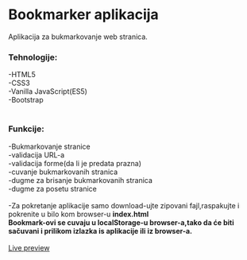 # Bookmarker aplikacija
Aplikacija za bukmarkovanje web stranica.
### Tehnologije: <br>
-HTML5 <br>
-CSS3 <br>
-Vanilla JavaScript(ES5) <br>
-Bootstrap <br>
 <br>
### Funkcije: <br>
-Bukmarkovanje stranice <br>
-validacija URL-a <br>
-validacija forme(da li je predata prazna) <br>
-cuvanje bukmarkovanih stranica <br>
-dugme za brisanje bukmarkovanih stranica <br>
-dugme za posetu stranice <br>
<br>
-Za pokretanje aplikacije samo download-ujte zipovani fajl,raspakujte i pokrenite u bilo kom browser-u **index.html**<br>
**Bookmark-ovi se cuvaju u localStorage-u browser-a,tako da će biti sačuvani i prilikom izlazka is aplikacije ili iz browser-a.**
<br><br>
[Live preview](https://codepen.io/nemanja97/full/vjpKVd/)
